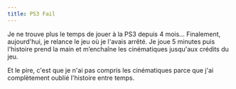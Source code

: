 ```yaml
---
title: PS3 Fail
---
```


Je ne trouve plus le temps de jouer à la PS3 depuis 4 mois... Finalement, aujourd'hui, je relance le jeu où je l'avais arrêté. Je joue 5 minutes puis l'histoire prend la main et m’enchaîne les cinématiques jusqu'aux crédits du jeu.

Et le pire, c'est que je n'ai pas compris les cinématiques parce que j'ai complètement oublié l'histoire entre temps.

